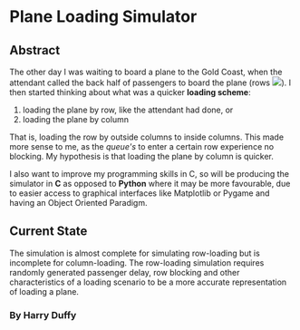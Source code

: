 # Plane Loading Simulator

## Abstract

The other day I was waiting to board a plane to the Gold Coast, when the attendant called the back half of passengers to board the plane (rows <img src="https://latex.codecogs.com/svg.image?\frac{n}{2}&space;\rightarrow&space;n"/>). I then started thinking about what was a quicker **loading scheme**:
1. loading the plane by row, like the attendant had done, or
2. loading the plane by column

That is, loading the row by outside columns to inside columns. This made more sense to me, as the *queue's* to enter a certain row experience no blocking. My hypothesis is that loading the plane by column is quicker.

I also want to improve my programming skills in C, so will be producing the simulator in **C** as opposed to **Python** where it may be more favourable, due to easier access to graphical interfaces like Matplotlib or Pygame and having an Object Oriented Paradigm.

## Current State

The simulation is almost complete for simulating row-loading but is incomplete for column-loading. The row-loading simulation requires randomly generated passenger delay, row blocking and other characteristics of a loading scenario to be a more accurate representation of loading a plane.

### By Harry Duffy
